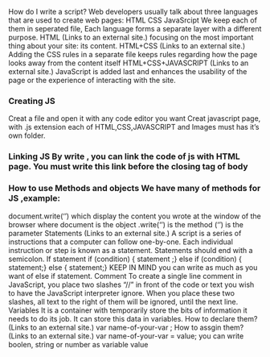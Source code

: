 How do I write a script?
Web developers usually talk about three languages that are used to create web pages:
HTML
CSS
JavaSrcipt We keep each of them in seperated file, Each language forms a separate layer with a different purpose.
HTML (Links to an external site.)
focusing on the most important thing about your site: its content.
HTML+CSS (Links to an external site.)
Adding the CSS rules in a separate file keeps rules regarding how the page looks away from the content itself
HTML+CSS+JAVASCRIPT (Links to an external site.)
JavaScript is added last and enhances the usability of the page or the experience of interacting with the site.
### Creating JS
Creat a file and open it with any code editor you want
Creat javascript page, with .js extension
each of HTML,CSS,JAVASCRIPT and Images must has it’s own folder.
### Linking JS By write , you can link the code of js with HTML page. You must write this link before the closing tag of body
### How to use Methods and objects We have many of methods for JS ,example:
document.write(‘’) which display the content you wrote at the window of the browser where document is the object .write(‘’) is the method (‘’) is the parameter
Statements (Links to an external site.)
A script is a series of instructions that a computer can follow one-by-one. Each individual instruction or step is known as a statement. Statements should end with a semicolon.
If statement if (condition) { statement ;} else if (condition) { statement;} else { statement;} KEEP IN MIND you can write as much as you want of else if statement.
Comment To create a single line comment in JavaScript, you place two slashes “//” in front of the code or text you wish to have the JavaScript interpreter ignore. When you place these two slashes, all text to the right of them will be ignored, until the next line.
Variables It is a container with temporarily store the bits of information it needs to do its job. It can store this data in variables.
How to declare them? (Links to an external site.)
var name-of-your-var ;
How to assgin them? (Links to an external site.)
var name-of-your-var = value; you can write boolen, string or number as variable value


